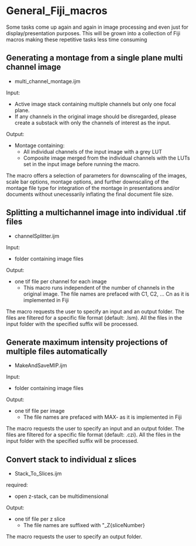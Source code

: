 # General_Fiji_macros

Some tasks come up again and again in image processing and even just for display/presentation purposes. This will be grown into a collection of Fiji macros making these repetitive tasks less time consuming

## Generating a montage from a single plane multi channel image
* multi_channel_montage.ijm

Input: 
* Active image stack containing multiple channels but only one focal plane. 
* If any channels in the original image should be disregarded, please create a substack with only the channels of interest as the input. 

Output: 
* Montage containing:
  - All individual channels of the input image with a grey LUT 
  - Composite image merged from the individual channels with the LUTs set in the input image before running the macro. 

The macro offers a selection of parameters for downscaling of the images, scale bar options, montage options, and further downscaling of the montage file type for integration of the montage in presentations and/or documents without unecessarily inflating the final document file size.

## Splitting a multichannel image into individual .tif files
* channelSplitter.ijm

Input: 
* folder containing image files  

Output: 
* one tif file per channel for each image
  - This macro runs independent of the number of channels in the original image. The file names are prefaced with C1, C2, ... Cn as it is implemented in Fiji

The macro requests the user to specify an input and an output folder. The files are filtered for a specific file format (default: .lsm). All the files in the input folder with the specified suffix will be processed. 

## Generate maximum intensity projections of multiple files automatically
* MakeAndSaveMIP.ijm

Input: 
* folder containing image files  

Output: 
* one tif file per  image
  - The file names are prefaced with MAX- as it is implemented in Fiji

The macro requests the user to specify an input and an output folder. The files are filtered for a specific file format (default: .czi). All the files in the input folder with the specified suffix will be processed. 

## Convert stack to individual z slices
* Stack_To_Slices.ijm

required: 
* open z-stack, can be multidimensional  

Output: 
* one tif file per z slice
  - The file names are suffixed with "_Z{sliceNumber}

The macro requests the user to specify an output folder. 
